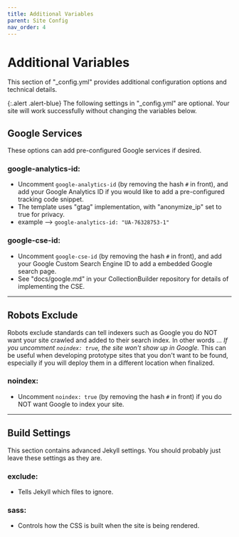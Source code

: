 ```yaml
---
title: Additional Variables
parent: Site Config
nav_order: 4
---
```


# Additional Variables

This section of "_config.yml" provides additional configuration options and technical details.

{:.alert .alert-blue}
The following settings in "_config.yml" are optional. 
Your site will work successfully without changing the variables below.

## Google Services

These options can add pre-configured Google services if desired.

### google-analytics-id: 

- Uncomment `google-analytics-id` (by removing the hash `#` in front), and add your Google Analytics ID if you would like to add a pre-configured tracking code snippet.
- The template uses "gtag" implementation, with "anonymize_ip" set to true for privacy.
- example --> `google-analytics-id: "UA-76328753-1"`

### google-cse-id:

- Uncomment `google-cse-id` (by removing the hash `#` in front), and add your Google Custom Search Engine ID to add a embedded Google search page.
- See "docs/google.md" in your CollectionBuilder repository for details of implementing the CSE.

---

## Robots Exclude 

Robots exclude standards can tell indexers such as Google you do NOT want your site crawled and added to their search index.
In other words ... *If you uncomment `noindex: true`, the site won't show up in Google.*
This can be useful when developing prototype sites that you don't want to be found, especially if you will deploy them in a different location when finalized.

### noindex:

- Uncomment `noindex: true` (by removing the hash `#` in front) if you do NOT want Google to index your site.

---

## Build Settings

This section contains advanced Jekyll settings. 
You should probably just leave these settings as they are. 

### exclude: 

- Tells Jekyll which files to ignore.

### sass: 

- Controls how the CSS is built when the site is being rendered. 
